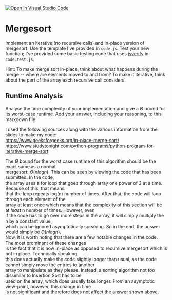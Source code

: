 [![Open in Visual Studio Code](https://classroom.github.com/assets/open-in-vscode-718a45dd9cf7e7f842a935f5ebbe5719a5e09af4491e668f4dbf3b35d5cca122.svg)](https://classroom.github.com/online_ide?assignment_repo_id=11857690&assignment_repo_type=AssignmentRepo)
# Mergesort

Implement an iterative (no recursive calls) and in-place version of mergesort.
Use the template I've provided in `code.js`. Test your new function; I've
provided some basic testing code that uses
[jsverify](https://jsverify.github.io/) in `code.test.js`.

Hint: To make merge sort in-place, think about what happens during the merge --
where are elements moved to and from? To make it iterative, think about the
part of the array each recursive call considers.

## Runtime Analysis

Analyse the time complexity of your implementation and give a $\Theta$ bound for
its worst-case runtime. Add your answer, including your reasoning, to this
markdown file.

I used the following sources along with the various information from the slides to make my code:  
https://www.geeksforgeeks.org/in-place-merge-sort/  
https://www.studytonight.com/python-programs/python-program-for-iterative-merge-sort  

The $\Theta$ bound for the worst case runtime of this algorithm should be the exact same as a normal  
mergesort: $\Theta(nlogn)$. This can be seen by viewing the code that has been submitted. In the code,  
the array uses a for loop that goes through array one power of 2 at a time. Because of this, that means  
that the loop repeats log(n) number of times. After that, the code will loop through each element of the  
array at least once which means that the complexity of this section will be at *least* n number of times. However, even  
if the code has to go over more steps in the array, it will simply multiply the n by a constant value,  
which can be ignored asymptotically speaking. So in the end, the answer would simply be $\Theta(nlogn)$.  
Now, it is worth noting that there are a few notable changes in the code. The most prominent of these changes  
is the fact that it is now in-place as opposed to recursive mergesort which is not in place. Technically speaking,  
this does actually make the code slightly longer than usual, as the code cannot simply move the entries to another  
array to manipulate as they please. Instead, a sorting algorithm not too dissimilar to Insertion Sort has to be  
used on the array, which does usually take longer. From an asymptotic view-point, however, this change in time  
is not significant and therefore does not affect the answer shown above.


